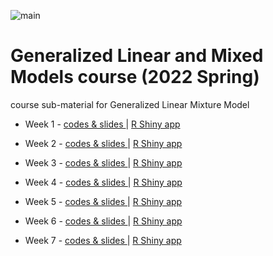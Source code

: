 ![main](main1.png)

# Generalized Linear and Mixed Models course (2022 Spring)
course sub-material for Generalized Linear Mixture Model

  - Week 1 - [ codes & slides ](https://github.com/JosephKBS/21fall_statcomp/tree/main/w1) | [ R Shiny app ](https://apsta.shinyapps.io/StatCompWeek1/)

  - Week 2 - [ codes & slides ](https://github.com/JosephKBS/21fall_statcomp/tree/main/w2) | [ R Shiny app ](https://apsta.shinyapps.io/StatCompWeek2/)

  - Week 3 - [ codes & slides ](https://github.com/JosephKBS/21fall_statcomp/tree/main/w3) | [ R Shiny app ](https://apsta.shinyapps.io/StatCompWeek3/)

  - Week 4 - [ codes & slides ](https://github.com/JosephKBS/21fall_statcomp/tree/main/w4) | [ R Shiny app ](https://apsta.shinyapps.io/StatCompWeek4/)

  - Week 5 - [ codes & slides ](https://github.com/JosephKBS/21fall_statcomp/tree/main/w5) | [ R Shiny app ](https://apsta.shinyapps.io/StatCompWeek5/)

  - Week 6 - [ codes & slides ](https://github.com/JosephKBS/21fall_statcomp/tree/main/w6) | [ R Shiny app ](https://apsta.shinyapps.io/StatCompWeek6/)

  - Week 7 - [ codes & slides ](https://github.com/JosephKBS/21fall_statcomp/tree/main/w7) | [ R Shiny app ](https://apsta.shinyapps.io/StatCompWeek7/)

